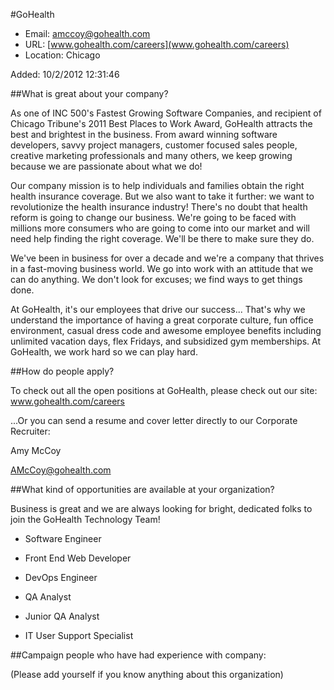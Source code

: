 
#GoHealth

* Email: [amccoy@gohealth.com](mailto:amccoy@gohealth.com)
* URL: [www.gohealth.com/careers](www.gohealth.com/careers)
* Location: Chicago

Added: 10/2/2012 12:31:46

##What is great about your company?

As one of INC 500's Fastest Growing Software Companies, and recipient of Chicago Tribune's 2011 Best Places to Work Award, GoHealth attracts the best and brightest in the business. From award winning software developers, savvy project managers, customer focused sales people, creative marketing professionals and many others, we keep growing because we are passionate about what we do!



Our company mission is to help individuals and families obtain the right health insurance coverage. But we also want to take it further: we want to revolutionize the health insurance industry! There's no doubt that health reform is going to change our business. We're going to be faced with millions more consumers who are going to come into our market and will need help finding the right coverage. We'll be there to make sure they do.



We've been in business for over a decade and we're a company that thrives in a fast-moving business world. We go into work with an attitude that we can do anything. We don't look for excuses; we find ways to get things done.



At GoHealth, it's our employees that drive our success... That's why we understand the importance of having a great corporate culture, fun office environment, casual dress code and awesome employee benefits including unlimited vacation days, flex Fridays, and subsidized gym memberships. At GoHealth, we work hard so we can play hard. 

##How do people apply?

To check out all the open positions at GoHealth, please check out our site: www.gohealth.com/careers



...Or you can send a resume and cover letter directly to our Corporate Recruiter: 

Amy McCoy

AMcCoy@gohealth.com

##What kind of opportunities are available at your organization?

Business is great and we are always looking for bright, dedicated folks to join the GoHealth Technology Team! 



- Software Engineer

- Front End Web Developer

- DevOps Engineer

- QA Analyst

- Junior QA Analyst

- IT User Support Specialist 

##Campaign people who have had experience with company:

(Please add yourself if you know anything about this organization)


    